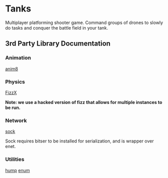 # Tanks

Multiplayer platforming shooter game. Command groups of drones to slowly do tasks and conquer the battle field in your tank.

## 3rd Party Library Documentation

### Animation
[anim8](https://github.com/kikito/anim8)

### Physics
[FizzX](https://bitbucket.org/itraykov/fizzx/src/master/)

**Note: we use a hacked version of fizz that allows for multiple instances to be run.**

### Network
[sock](https://camchenry.com/sock.lua/)

Sock requires bitser to be installed for serialization, and is wrapper over enet.

### Utilities
[hump](https://hump.readthedocs.io/en/latest/)
[enum](https://www.lexaloffle.com/bbs/?tid=29891)



